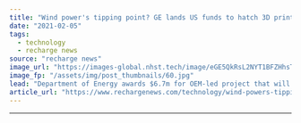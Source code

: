 ```yaml
---
title: "Wind power's tipping point? GE lands US funds to hatch 3D printed blade add-ons"
date: "2021-02-05"
tags: 
  - technology
  - recharge news
source: "recharge news"
image_url: "https://images-global.nhst.tech/image/eGE5QkRsL2NYT1BFZHhsTnJsQ1RKWk1kcXYvTW41KzhNUmdselhhQkwxTT0=/nhst/binary/8e519405b59f47b2342ff264ebdbe9f2"
image_fp: "/assets/img/post_thumbnails/60.jpg"
lead: "Department of Energy awards $6.7m for OEM-led project that will look to 'additive manufacturing' to develop concepts for larger turbine rotors"
article_url: "https://www.rechargenews.com/technology/wind-powers-tipping-point-ge-lands-us-funds-to-hatch-3d-printed-blade-add-ons/2-1-958563"
---
```


---
